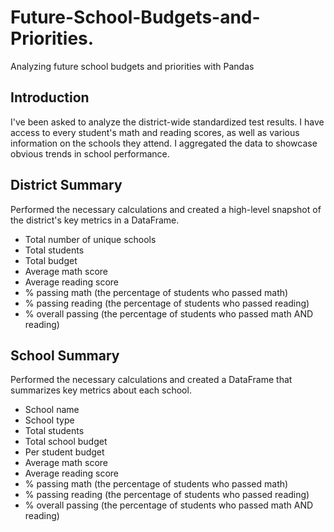 # Future-School-Budgets-and-Priorities.
Analyzing future school budgets and priorities with Pandas


## Introduction ##
I've been asked to analyze the district-wide standardized test results. I have access to every student's math and reading scores, as well as various information on the schools they attend. I aggregated the data to showcase obvious trends in school performance.

## District Summary ##
Performed the necessary calculations and created a high-level snapshot of the district's key metrics in a DataFrame.
* Total number of unique schools
* Total students
* Total budget
* Average math score
* Average reading score
* % passing math (the percentage of students who passed math)
* % passing reading (the percentage of students who passed reading)
* % overall passing (the percentage of students who passed math AND reading)

## School Summary ##
Performed the necessary calculations and created a DataFrame that summarizes key metrics about each school.
* School name
* School type
* Total students
* Total school budget
* Per student budget
* Average math score
* Average reading score
* % passing math (the percentage of students who passed math)
* % passing reading (the percentage of students who passed reading)
* % overall passing (the percentage of students who passed math AND reading)





